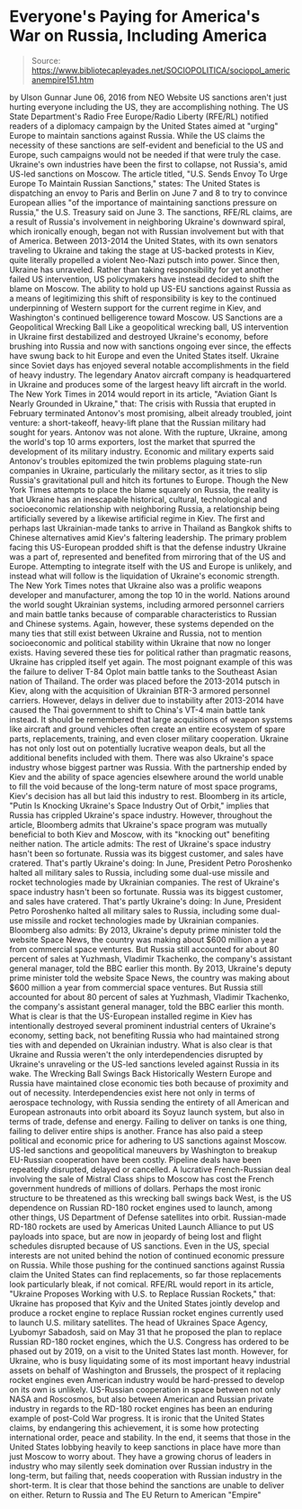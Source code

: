 # Everyone's Paying for America's War on Russia, Including America

> Source: https://www.bibliotecapleyades.net/SOCIOPOLITICA/sociopol_americanempire151.htm

by Ulson Gunnar June 06, 2016 from NEO Website
US sanctions aren't just hurting everyone including the US, they are accomplishing nothing.
The US State Department's Radio Free Europe/Radio Liberty (RFE/RL) notified readers of a diplomacy campaign by the United States aimed at "urging" Europe to maintain sanctions against Russia.
While the US claims the necessity of these sanctions are self-evident and beneficial to the US and Europe, such campaigns would not be needed if that were truly the case.
Ukraine's own industries have been the first to collapse,
not Russia's, amid US-led sanctions on Moscow.
The article titled, "U.S. Sends Envoy To Urge Europe To Maintain Russian Sanctions," states:
The United States is dispatching an envoy to Paris and Berlin on June 7 and 8 to try to convince European allies "of the importance of maintaining sanctions pressure on Russia," the U.S. Treasury said on June 3.
The sanctions, RFE/RL claims, are a result of Russia's involvement in neighboring Ukraine's downward spiral, which ironically enough, began not with Russian involvement but with that of America.
Between 2013-2014 the United States, with its own senators traveling to Ukraine and taking the stage at US-backed protests in Kiev, quite literally propelled a violent Neo-Nazi putsch into power. Since then, Ukraine has unraveled. Rather than taking responsibility for yet another failed US intervention, US policymakers have instead decided to shift the blame on Moscow.
The ability to hold up US-EU sanctions against Russia as a means of legitimizing this shift of responsibility is key to the continued underpinning of Western support for the current regime in Kiev, and Washington's continued belligerence toward Moscow.
US Sanctions are a Geopolitical Wrecking Ball Like a geopolitical wrecking ball, US intervention in Ukraine first destabilized and destroyed Ukraine's economy, before brushing into Russia and now with sanctions ongoing ever since, the effects have swung back to hit Europe and even the United States itself. Ukraine since Soviet days has enjoyed several notable accomplishments in the field of heavy industry. The legendary Anatov aircraft company is headquartered in Ukraine and produces some of the largest heavy lift aircraft in the world. The New York Times in 2014 would report in its article, "Aviation Giant Is Nearly Grounded in Ukraine," that:
The crisis with Russia that erupted in February terminated Antonov's most promising, albeit already troubled, joint venture: a short-takeoff, heavy-lift plane that the Russian military had sought for years. Antonov was not alone. With the rupture, Ukraine, among the world's top 10 arms exporters, lost the market that spurred the development of its military industry. Economic and military experts said Antonov's troubles epitomized the twin problems plaguing state-run companies in Ukraine, particularly the military sector, as it tries to slip Russia's gravitational pull and hitch its fortunes to Europe.
Though the New York Times attempts to place the blame squarely on Russia, the reality is that Ukraine has an inescapable historical, cultural, technological and socioeconomic relationship with neighboring Russia, a relationship being artificially severed by a likewise artificial regime in Kiev.
The first and perhaps last Ukrainian-made tanks
to arrive in Thailand as Bangkok shifts to Chinese alternatives
amid Kiev's faltering leadership.
The primary problem facing this US-European prodded shift is that the defense industry Ukraine was a part of, represented and benefited from mirroring that of the US and Europe.
Attempting to integrate itself with the US and Europe is unlikely, and instead what will follow is the liquidation of Ukraine's economic strength. The New York Times notes that Ukraine also was a prolific weapons developer and manufacturer, among the top 10 in the world. Nations around the world sought Ukrainian systems, including armored personnel carriers and main battle tanks because of comparable characteristics to Russian and Chinese systems. Again, however, these systems depended on the many ties that still exist between Ukraine and Russia, not to mention socioeconomic and political stability within Ukraine that now no longer exists. Having severed these ties for political rather than pragmatic reasons, Ukraine has crippled itself yet again.
The most poignant example of this was the failure to deliver T-84 Oplot main battle tanks to the Southeast Asian nation of Thailand. The order was placed before the 2013-2014 putsch in Kiev, along with the acquisition of Ukrainian BTR-3 armored personnel carriers. However, delays in deliver due to instability after 2013-2014 have caused the Thai government to shift to China's VT-4 main battle tank instead. It should be remembered that large acquisitions of weapon systems like aircraft and ground vehicles often create an entire ecosystem of spare parts, replacements, training, and even closer military cooperation. Ukraine has not only lost out on potentially lucrative weapon deals, but all the additional benefits included with them. There was also Ukraine's space industry whose biggest partner was Russia. With the partnership ended by Kiev and the ability of space agencies elsewhere around the world unable to fill the void because of the long-term nature of most space programs, Kiev's decision has all but laid this industry to rest. Bloomberg in its article, "Putin Is Knocking Ukraine's Space Industry Out of Orbit," implies that Russia has crippled Ukraine's space industry.
However, throughout the article, Bloomberg admits that Ukraine's space program was mutually beneficial to both Kiev and Moscow, with its "knocking out" benefiting neither nation.
The article admits:
The rest of Ukraine's space industry hasn't been so fortunate. Russia was its biggest customer, and sales have cratered. That's partly Ukraine's doing: In June, President Petro Poroshenko halted all military sales to Russia, including some dual-use missile and rocket technologies made by Ukrainian companies.
The rest of Ukraine's space industry hasn't been so fortunate. Russia was its biggest customer, and sales have cratered.
That's partly Ukraine's doing: In June, President Petro Poroshenko halted all military sales to Russia, including some dual-use missile and rocket technologies made by Ukrainian companies.
Bloomberg also admits:
By 2013, Ukraine's deputy prime minister told the website Space News, the country was making about $600 million a year from commercial space ventures. But Russia still accounted for about 80 percent of sales at Yuzhmash, Vladimir Tkachenko, the company's assistant general manager, told the BBC earlier this month.
By 2013, Ukraine's deputy prime minister told the website Space News, the country was making about $600 million a year from commercial space ventures.
But Russia still accounted for about 80 percent of sales at Yuzhmash, Vladimir Tkachenko, the company's assistant general manager, told the BBC earlier this month.
What is clear is that the US-European installed regime in Kiev has intentionally destroyed several prominent industrial centers of Ukraine's economy, setting back, not benefiting Russia who had maintained strong ties with and depended on Ukrainian industry.
What is also clear is that Ukraine and Russia weren't the only interdependencies disrupted by Ukraine's unraveling or the US-led sanctions leveled against Russia in its wake.
The Wrecking Ball Swings Back Historically Western Europe and Russia have maintained close economic ties both because of proximity and out of necessity.
Interdependencies exist here not only in terms of aerospace technology, with Russia sending the entirety of all American and European astronauts into orbit aboard its Soyuz launch system, but also in terms of trade, defense and energy.
Failing to deliver on tanks is one thing,
failing to deliver entire ships is another.
France has also paid a steep political and economic price
for adhering to US sanctions against Moscow.
US-led sanctions and geopolitical maneuvers by Washington to breakup EU-Russian cooperation have been costly.
Pipeline deals have been repeatedly disrupted, delayed or cancelled. A lucrative French-Russian deal involving the sale of Mistral Class ships to Moscow has cost the French government hundreds of millions of dollars. Perhaps the most ironic structure to be threatened as this wrecking ball swings back West, is the US dependence on Russian RD-180 rocket engines used to launch, among other things, US Department of Defense satellites into orbit.
Russian-made RD-180 rockets
are used by Americas United Launch Alliance
to put US payloads into space,
but are now in jeopardy of being lost
and flight schedules disrupted because of US sanctions.
Even in the US, special interests are not united behind the notion of continued economic pressure on Russia.
While those pushing for the continued sanctions against Russia claim the United States can find replacements, so far those replacements look particularly bleak, if not comical. RFE/RL would report in its article, "Ukraine Proposes Working with U.S. to Replace Russian Rockets," that:
Ukraine has proposed that Kyiv and the United States jointly develop and produce a rocket engine to replace Russian rocket engines currently used to launch U.S. military satellites. The head of Ukraines Space Agency, Lyubomyr Sabadosh, said on May 31 that he proposed the plan to replace Russian RD-180 rocket engines, which the U.S. Congress has ordered to be phased out by 2019, on a visit to the United States last month.
However, for Ukraine, who is busy liquidating some of its most important heavy industrial assets on behalf of Washington and Brussels, the prospect of it replacing rocket engines even American industry would be hard-pressed to develop on its own is unlikely. US-Russian cooperation in space between not only NASA and Roscosmos, but also between American and Russian private industry in regards to the RD-180 rocket engines has been an enduring example of post-Cold War progress.
It is ironic that the United States claims, by endangering this achievement, it is some how protecting international order, peace and stability. In the end, it seems that those in the United States lobbying heavily to keep sanctions in place have more than just Moscow to worry about.
They have a growing chorus of leaders in industry who may silently seek domination over Russian industry in the long-term, but failing that, needs cooperation with Russian industry in the short-term.
It is clear that those behind the sanctions are unable to deliver on either.
Return to Russia and The EU
Return to American "Empire"
